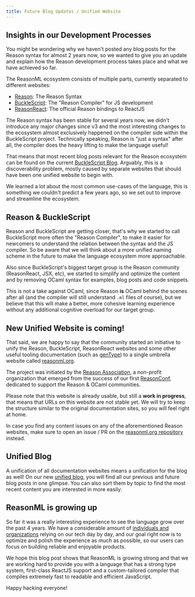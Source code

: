 ```yaml
---
title: Future Blog Updates / Unified Website
---
```


## Insights in our Development Processes

You might be wondering why we haven't posted any blog posts for the Reason syntax for almost 2 years now, so we wanted to give you an update and explain how the Reason development process takes place and what we have achieved so far.

The ReasonML ecosystem consists of multiple parts, currently separated to different websites:
- [Reason](https:///reasonml.github.io): The Reason Syntax
- [BuckleScript](https://bucklescript.github.io): The "Reason Compiler" for JS development
- [ReasonReact](https://reasonml.github.io/reasonreact): The official Reason bindings to ReactJS

The Reason syntax has been stable for several years now, we didn't introduce any major changes since v3 and the most interesting changes to the ecosystem almost exclusively happened on the compiler side within the BuckleScript project. Technically speaking, Reason is "just a syntax" after all, the compiler does the heavy lifting to make the language useful!

That means that most recent blog posts relevant for the Reason ecosystem can be found on the current [BuckleScript Blog](https://bucklescript.github.io/blog). Arguably, this is a discoverability problem, mostly caused by separate websites that should have been one unified website to begin with.

We learned a lot about the most common use-cases of the language, this is something we couldn't predict a few years ago, so we set out to improve and streamline the ecosystem.

## Reason & BuckleScript

Reason and BuckleScript are getting closer, that's why we started to call BuckleScript more often the "Reason Compiler", to make it easier for newcomers to understand the relation between the syntax and the JS compiler. So be aware that we will think about a more unified naming scheme in the future to make the language ecosystem more approachable.

Also since BuckleScript's biggest target group is the Reason community (ReasonReact, JSX, etc), we started to simplify and optimize the content and by removing OCaml syntax for examples, blog posts and code snippets.

This is not a take against OCaml, since Reason **is** OCaml behind the scenes after all (and the compiler will still understand `.ml` files of course), but we believe that this will make a better, more cohesive learning experience without any additional cognitive overload for our target group.


## New Unified Website is coming!

That said, we are happy to say that the community started an initiative to unify the Reason, BuckleScript, ReasonReact websites and some other useful tooling documentation (such as [genType](https://github.com/cristianoc/gentype)) to a single umbrella website called [reasonml.org](https://reasonml.org).

The project was initiated by the [Reason Association](https://reason-association.org), a non-profit organization that emerged from the success of our first [ReasonConf](https://reason-conf.com), dedicated to support the Reason & OCaml communities.

Please note that this website is already usable, but still a **work in progress**, that means that URLs on this website are not stable yet. We will try to keep the structure similar to the original documentation sites, so you will feel right at home.

In case you find any content issues on any of the aforementioned Reason websites, make sure to open an issue / PR on the [reasonml.org repository](https://github.com/reason-association/reasonml.org) instead.

## Unified Blog

A unification of all documentation websites means a unification for the blog as well! On our new [unified blog](https://reasonml.org/blog), you will find all our previous and future blog posts in one glimpse. You can also sort them by topic to find the most recent content you are interested in more easily.

## ReasonML is growing up

So far it was a really interesting experience to see the language grow over the past 4 years. We have a considerable amount of [individuals and organizations](/users-of-reason) relying on our tech day by day, and our goal right now is to optimize and polish the experience as much as possible, so our users can focus on building reliable and enjoyable products.

We hope this blog post shows that ReasonML is growing strong and that we are working hard to provide you with a language that has a strong type system, first-class ReactJS support and a custom-tailored compiler that compiles extremely fast to readable and efficient JavaScript.

Happy hacking everyone!










